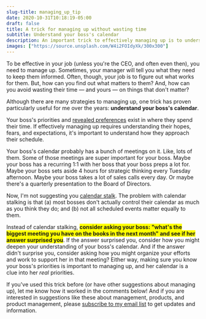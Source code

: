 ```yaml
---
slug-title: managing_up_tip
date: 2020-10-31T10:18:19-05:00
draft: false
title: A trick for managing up without wasting time
subtitle: Understand your boss's calendar
description: An important trick to effectively managing up is to understand your boss's calendar. In this post, I give a tip on how you can better understand your boss's *real* priorities.
images: ["https://source.unsplash.com/W4i2FOIdyXk/300x300"]
---
```


To be effective in your job (unless you're the CEO, and often even then), you need to manage up. Sometimes, your manager will tell you what they need to keep them informed. Often, though, your job is to figure out what works for them. But, how can you find out what matters to them? And, how can you avoid wasting their time — and yours — on things that don't matter?

Although there are many strategies to managing up, one trick has proven particularly useful for me over the years: **understand your boss's calendar**.

Your boss's priorities and [revealed preferences](https://en.wikipedia.org/wiki/Revealed_preference) exist in where they spend their time. If effectively managing up requires understanding their hopes, fears, and expectations, it's important to understand how they approach their schedule.

Your boss's calendar probably has a bunch of meetings on it. Like, lots of them. Some of those meetings are super important for your boss. Maybe your boss has a recurring 1:1 with her boss that your boss preps a lot for. Maybe your boss sets aside 4 hours for strategic thinking every Tuesday afternoon. Maybe your boss takes a lot of sales calls every day. Or maybe there's a quarterly presentation to the Board of Directors.

Now, I'm not suggesting you [calendar stalk](https://www.urbandictionary.com/define.php?term=calendar%20stalking). The problem with calendar stalking is that (a) most bosses don't actually control their calendar as much as you think they do; and (b) not all scheduled events matter equally to them.

Instead of calendar stalking, <span style="background-color: yellow">**consider asking your boss: "what's the biggest meeting you have on the books in the next month" and see if her answer surprised you**</span>. If the answer surprised you, consider how you might deepen your understanding of your boss's calendar. And if the answer didn't surprise you, consider asking how you might organize your efforts and work to support her in that meeting? Either way, making sure you know your boss's priorities is important to managing up, and her calendar is a clue into her _real_ priorities.

If you've used this trick before (or have other suggestions about managing up), let me know how it worked in the comments below! And if you are interested in suggestions like these about management, products, and product management, please [subscribe to my email list](https://mailchi.mp/df4ea96172dc/signup-page) to get updates and information.
